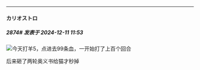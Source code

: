 ﻿
*****

####  カリオストロ  
##### 2874#       发表于 2024-12-11 11:53

<img src="https://static.saraba1st.com/image/smiley/face2017/004.gif" referrerpolicy="no-referrer">今天打羊5，点进去99条血，一开始打了上百个回合

后来砸了两轮奥义书给猫才秒掉

